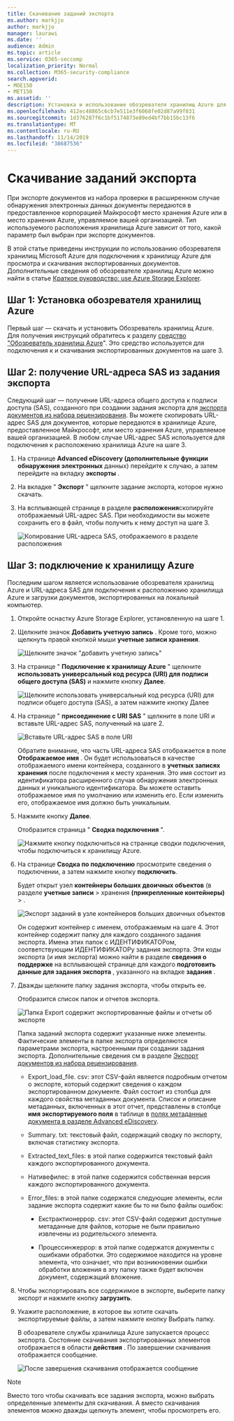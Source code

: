 ```yaml
---
title: Скачивание заданий экспорта
ms.author: markjjo
author: markjjo
manager: laurawi
ms.date: ''
audience: Admin
ms.topic: article
ms.service: O365-seccomp
localization_priority: Normal
ms.collection: M365-security-compliance
search.appverid:
- MOE150
- MET150
ms.assetid: ''
description: Установка и использование обозревателя хранилищ Azure для скачивания документов, экспортированных из набора проверки в Advanced eDiscovery.
ms.openlocfilehash: 412ec48865c6cb7e511e3f6068fe02d87a99f831
ms.sourcegitcommit: 1d376287f6c1bf5174873e89ed4bf7bb15bc13f6
ms.translationtype: MT
ms.contentlocale: ru-RU
ms.lasthandoff: 11/14/2019
ms.locfileid: "38687536"
---
```

# <a name="download-export-jobs"></a>Скачивание заданий экспорта

При экспорте документов из набора проверки в расширенном случае обнаружения электронных данных документы передаются в предоставленное корпорацией Майкрософт место хранения Azure или в место хранения Azure, управляемое вашей организацией. Тип используемого расположения хранилища Azure зависит от того, какой параметр был выбран при экспорте документов. 

В этой статье приведены инструкции по использованию обозревателя хранилищ Microsoft Azure для подключения к хранилищу Azure для просмотра и скачивания экспортированных документов. Дополнительные сведения об обозревателе хранилищ Azure можно найти в статье [Краткое руководство: use Azure Storage Explorer](https://docs.microsoft.com/azure/storage/blobs/storage-quickstart-blobs-storage-explorer).

## <a name="step-1-install-the-azure-storage-explorer"></a>Шаг 1: Установка обозревателя хранилищ Azure

Первый шаг — скачать и установить Обозреватель хранилищ Azure. Для получения инструкций обратитесь к разделу [средство "Обозреватель хранилищ Azure](https://go.microsoft.com/fwlink/p/?LinkId=544842)". Это средство используется для подключения к и скачивания экспортированных документов на шаге 3.

## <a name="step-2-obtain-the-sas-url-from-the-export-job"></a>Шаг 2: получение URL-адреса SAS из задания экспорта

Следующий шаг — получение URL-адреса общего доступа к подписи доступа (SAS), созданного при создании задания экспорта для [экспорта документов из набора рецензирования](export-documents-from-review-set.md). Вы можете скопировать URL-адрес SAS для документов, которые передаются в хранилище Azure, предоставленное Майкрософт, или место хранения Azure, управляемое вашей организацией. В любом случае URL-адрес SAS используется для подключения к расположению хранилища Azure на шаге 3.

1. На странице **Advanced eDiscovery (дополнительные функции обнаружения электронных** данных) перейдите к случаю, а затем перейдите на вкладку **экспорты** .

2. На вкладке " **Экспорт** " щелкните задание экспорта, которое нужно скачать.

3. На всплывающей странице в разделе **расположения**скопируйте отображаемый URL-адрес SAS. При необходимости вы можете сохранить его в файл, чтобы получить к нему доступ на шаге 3.
 
   ![Копирование URL-адреса SAS, отображаемого в разделе расположения](./media/eDiscoExportJob.png)

## <a name="step-3-connect-to-the-azure-storage-location"></a>Шаг 3: подключение к хранилищу Azure

Последним шагом является использование обозревателя хранилищ Azure и URL-адреса SAS для подключения к расположению хранилища Azure и загрузки документов, экспортированных на локальный компьютер.

1.  Откройте оснастку Azure Storage Explorer, установленную на шаге 1.

2. Щелкните значок **Добавить учетную запись** . Кроме того, можно щелкнуть правой кнопкой мыши **учетные записи хранения**.

   ![Щелкните значок "добавить учетную запись"](./media/AzureStorageConnect.png)

3.  На странице " **Подключение к хранилищу Azure** " щелкните **использовать универсальный код ресурса (URI) для подписи общего доступа (SAS)** и нажмите кнопку **Далее**.

    ![Щелкните использовать универсальный код ресурса (URI) для подписи общего доступа (SAS), а затем нажмите кнопку Далее](./media/AzureStorageConnect2.png)

4.  На странице " **присоединение с URI SAS** " щелкните в поле URI и вставьте URL-адрес SAS, полученный на шаге 2. 

    ![Вставьте URL-адрес SAS в поле URI](./media/AzureStorageConnect3.png)

    Обратите внимание, что часть URL-адреса SAS отображается в поле **Отображаемое имя** . Он будет использоваться в качестве отображаемого имени контейнера, созданного в **учетных записях хранения** после подключения к месту хранения. Это имя состоит из идентификатора расширенного случая обнаружения электронных данных и уникального идентификатора. Вы можете оставить отображаемое имя по умолчанию или изменить его. Если изменить его, отображаемое имя должно быть уникальным.

5.  Нажмите кнопку **Далее**.

    Отобразится страница " **Сводка подключения** ".
   
    ![Нажмите кнопку подключиться на странице сводки подключения, чтобы подключиться к хранилищу Azure.](./media/AzureStorageConnect4.png)

6. На странице **Сводка по подключению** просмотрите сведения о подключении, а затем нажмите кнопку **подключить**. 

    Будет открыт узел **контейнеры больших двоичных объектов** (в разделе **учетные записи** > хранения **(прикрепленные контейнеры)** \> . 

    ![Экспорт заданий в узле контейнеров больших двоичных объектов](./media/AzureStorageConnect5.png)

    Он содержит контейнер с именем, отображаемым на шаге 4. Этот контейнер содержит папку для каждого созданного задания экспорта. Имена этих папок с ИДЕНТИФИКАТОРом, соответствующим ИДЕНТИФИКАТОРу задания экспорта. Эти коды экспорта (и имя экспорта) можно найти в разделе **сведения о поддержке** на всплывающей странице для каждого **подготовить данные для задания экспорта** , указанного на вкладке **задания** .

7. Дважды щелкните папку задания экспорта, чтобы открыть ее.

   Отобразится список папок и отчетов экспорта.
   
    ![Папка Export содержит экспортированные файлы и отчеты об экспорте](./media/AzureStorageConnect6.png)

   Папка заданий экспорта содержит указанные ниже элементы. Фактические элементы в папке экспорта определяются параметрами экспорта, настроенными при создании задания экспорта. Дополнительные сведения см в разделе [Экспорт документов из набора рецензирования](export-documents-from-review-set.md).

    - Export_load_file. csv: этот CSV-файл является подробным отчетом о экспорте, который содержит сведения о каждом экспортированном документе. Файл состоит из столбца для каждого свойства метаданных документа. Список и описание метаданных, включенных в этот отчет, представлены в столбце **имя экспортируемого поля** в таблице в [полях метаданные документа в разделе Advanced eDiscovery](document-metadata-fields.md).
    
    - Summary. txt: текстовый файл, содержащий сводку по экспорту, включая статистику экспорта.
    
    - Extracted_text_files: в этой папке содержится текстовый файл каждого экспортированного документа.
     
    - Нативефилес: в этой папке содержится собственная версия каждого экспортированного документа.
    
    - Error_files: в этой папке содержатся следующие элементы, если задание экспорта содержит какие бы то ни было файлы ошибок: 
        
      - Екстрактионеррор. csv: этот CSV-файл содержит доступные метаданные для файлов, которые не были правильно извлечены из родительского элемента.
        
      - Процессинжеррор: в этой папке содержатся документы с ошибками обработки. Это содержимое находится на уровне элемента, что означает, что при возникновении ошибки обработки вложения в эту папку также будет включен документ, содержащий вложение.
 
8. Чтобы экспортировать все содержимое в экспорте, выберите папку экспорт и нажмите кнопку **загрузить**.

9. Укажите расположение, в которое вы хотите скачать экспортируемые файлы, а затем нажмите кнопку Выбрать папку.

    В обозревателе службы хранилища Azure запускается процесс экспорта. Состояние скачивания экспортированных элементов отображается в области **действия** . По завершении скачивания отображается сообщение.

    ![После завершения скачивания отображается сообщение](./media/AzureStorageConnect8.png)

> [!NOTE]
> Вместо того чтобы скачивать все задания экспорта, можно выбрать определенные элементы для скачивания. А вместо скачивания элементов можно дважды щелкнуть элемент, чтобы просмотреть его.